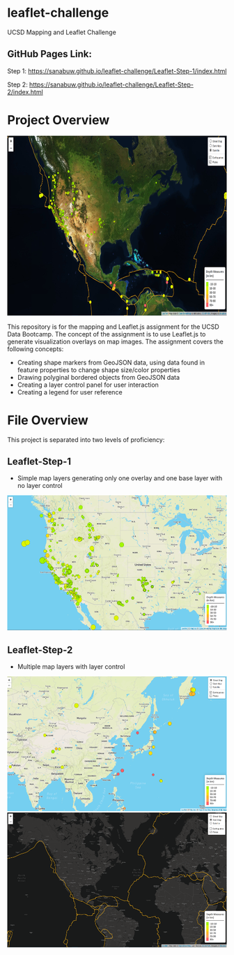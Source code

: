 # leaflet-challenge
UCSD Mapping and Leaflet Challenge

## GitHub Pages Link:
Step 1: 
https://sanabuw.github.io/leaflet-challenge/Leaflet-Step-1/index.html

Step 2:
https://sanabuw.github.io/leaflet-challenge/Leaflet-Step-2/index.html


# Project Overview
<img src="misc/misc_1.png" width="800" height="412"/>


This repository is for the mapping and Leaflet.js assignment for the UCSD Data Bootcamp. The concept of the assignment is to use Leaflet.js to generate visualization overlays on map images. The assignment covers the following concepts:
- Creating shape markers from GeoJSON data, using data found in feature properties to change shape size/color properties
- Drawing polyginal bordered objects from GeoJSON data
- Creating a layer control panel for user interaction
- Creating a legend for user reference

# File Overview
This project is separated into two levels of proficiency:

## Leaflet-Step-1
- Simple map layers generating only one overlay and one base layer with no layer control
<img src="misc/misc_4.png" width="600" height="309"/>

## Leaflet-Step-2
- Multiple map layers with layer control
<img src="misc/misc_2.png" width="600" height="309"/>
<img src="misc/misc_3.png" width="600" height="309"/>
